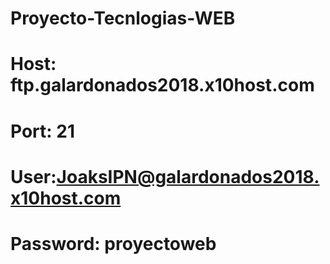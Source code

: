 # Proyecto-Tecnlogias-WEB
# Host: ftp.galardonados2018.x10host.com
# Port: 21
# User:JoaksIPN@galardonados2018.x10host.com
# Password: proyectoweb
